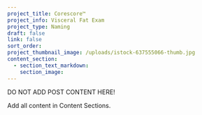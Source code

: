 ```yaml
---
project_title: Corescore™
project_info: Visceral Fat Exam
project_type: Naming
draft: false
link: false
sort_order:
project_thumbnail_image: /uploads/istock-637555066-thumb.jpg
content_section:
  - section_text_markdown:
    section_image:
---
```



DO NOT ADD POST CONTENT HERE!

Add all content in Content Sections.